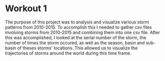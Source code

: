 # Workout 1


The purpose of this project was to analysis and visualize various storm patterns from 2010-2015. To accomplish this I needed to gather csv files involving storms from 2010-2015 and combining them into one csv file. After this was accomplished, I looked at the serial number of the storm, the number of times the storm occured, as well as the season, basin and sub-basin of theses storms' locations. This allowed us to visualize the trajectories of storms around the world during this time frame.

